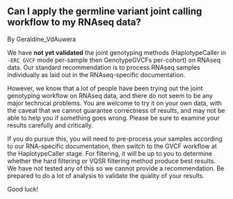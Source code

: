 ## Can I apply the germline variant joint calling workflow to my RNAseq data?

By Geraldine_VdAuwera

<p>We have <strong>not yet validated</strong> the joint genotyping methods (HaplotypeCaller in <code class="code codeInline" spellcheck="false">-ERC GVCF</code> mode per-sample then GenotypeGVCFs per-cohort) on RNAseq data. Our standard recommendation is to process RNAseq samples individually as laid out in the RNAseq-specific documentation.</p>

<p>However, we know that a lot of people have been trying out the joint genotyping workflow on RNAseq data, and there do not seem to be any major technical problems. You are welcome to try it on your own data, with the caveat that we cannot guarantee correctness of results, and may not be able to help you if something goes wrong. Please be sure to examine your results carefully and critically.</p>

<p>If you do pursue this, you will need to pre-process your samples according to our RNA-specific documentation, then switch to the GVCF workflow at the HaplotypeCaller stage. For filtering, it will be up to you to determine whether the hard filtering or VQSR filtering method produce best results. We have not tested any of this so we cannot provide a recommendation. Be prepared to do a lot of analysis to validate the quality of your results.</p>

<p>Good luck!</p>
